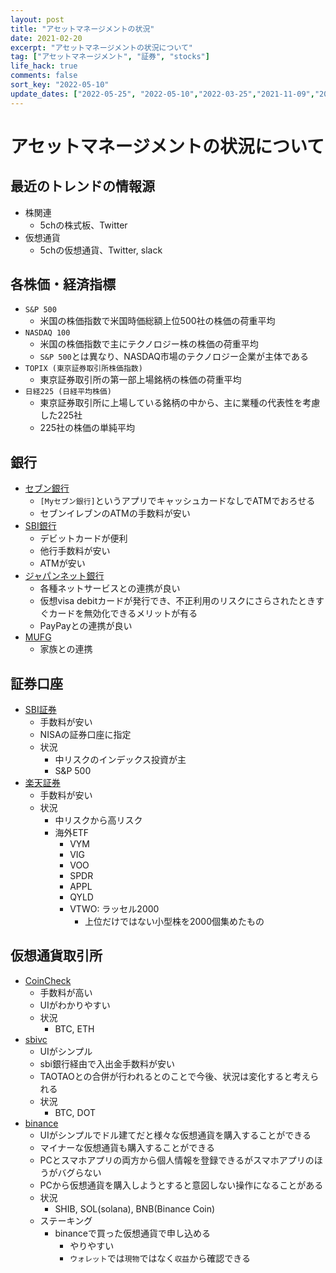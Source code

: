 ```yaml
---
layout: post
title: "アセットマネージメントの状況"
date: 2021-02-20
excerpt: "アセットマネージメントの状況について"
tag: ["アセットマネージメント", "証券", "stocks"]
life_hack: true
comments: false
sort_key: "2022-05-10"
update_dates: ["2022-05-25", "2022-05-10","2022-03-25","2021-11-09","2021-11-01","2021-04-23","2021-02-20","2021-02-20"]
---
```


# アセットマネージメントの状況について

## 最近のトレンドの情報源
 - 株関連
   - 5chの株式板、Twitter
 - 仮想通貨
   - 5chの仮想通貨、Twitter, slack

## 各株価・経済指標
 - `S&P 500`
   - 米国の株価指数で米国時価総額上位500社の株価の荷重平均
 - `NASDAQ 100`
   - 米国の株価指数で主にテクノロジー株の株価の荷重平均
   - `S&P 500`とは異なり、NASDAQ市場のテクノロジー企業が主体である
 - `TOPIX (東京証券取引所株価指数)`
   - 東京証券取引所の第一部上場銘柄の株価の荷重平均
 - `日経225 (日経平均株価)`
   - 東京証券取引所に上場している銘柄の中から、主に業種の代表性を考慮した225社
   - 225社の株価の単純平均

## 銀行
 - [セブン銀行](https://www.sevenbank.co.jp/)
   - `[Myセブン銀行]`というアプリでキャッシュカードなしでATMでおろせる
   - セブンイレブンのATMの手数料が安い
 - [SBI銀行](https://www.netbk.co.jp/contents/)
   - デビットカードが便利
   - 他行手数料が安い
   - ATMが安い
 - [ジャパンネット銀行](https://www.japannetbank.co.jp/)
   - 各種ネットサービスとの連携が良い
   - 仮想visa debitカードが発行でき、不正利用のリスクにさらされたときすぐカードを無効化できるメリットが有る
   - PayPayとの連携が良い
 - [MUFG](https://entry11.bk.mufg.jp/ibg/dfw/APLIN/loginib/login)
   - 家族との連携

## 証券口座
 - [SBI証券](https://www.sbisec.co.jp/)
   - 手数料が安い
   - NISAの証券口座に指定
   - 状況
     - 中リスクのインデックス投資が主
     - S&P 500
 - [楽天証券](https://www.rakuten-sec.co.jp/)
   - 手数料が安い
   - 状況
     - 中リスクから高リスク
     - 海外ETF
       - VYM
       - VIG
       - VOO
       - SPDR
       - APPL
       - QYLD
       - VTWO: ラッセル2000
         - 上位だけではない小型株を2000個集めたもの


## 仮想通貨取引所
 - [CoinCheck](https://coincheck.com/)
   - 手数料が高い
   - UIがわかりやすい
   - 状況
     - BTC, ETH
 - [sbivc](https://sbivc.jp/#/)
   - UIがシンプル
   - sbi銀行経由で入出金手数料が安い
   - TAOTAOとの合併が行われるとのことで今後、状況は変化すると考えられる
   - 状況
     - BTC, DOT
 - [binance](https://www.binance.com/ja/my/wallet/account/main)
   - UIがシンプルでドル建てだと様々な仮想通貨を購入することができる
   - マイナーな仮想通貨も購入することができる
   - PCとスマホアプリの両方から個人情報を登録できるがスマホアプリのほうがバグらない
   - PCから仮想通貨を購入しようとすると意図しない操作になることがある
   - 状況
     - SHIB, SOL(solana), BNB(Binance Coin)
   - ステーキング
     - binanceで買った仮想通貨で申し込める
       - やりやすい
       - `ウォレット`では`現物`ではなく`収益`から確認できる
